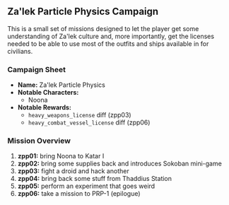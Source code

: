 ## Za'lek Particle Physics Campaign

This is a small set of missions designed to let the player get some understanding of Za'lek culture and, more importantly, get the licenses needed to be able to use most of the outfits and ships available in for civilians.

### Campaign Sheet

* **Name:** Za'lek Particle Physics
* **Notable Characters:**
   * Noona
* **Notable Rewards:**
   * `heavy_weapons_license` diff (zpp03)
   * `heavy_combat_vessel_license` diff (zpp06)

### Mission Overview

1. **zpp01:** bring Noona to Katar I
1. **zpp02:** bring some supplies back and introduces Sokoban mini-game
1. **zpp03:** fight a droid and hack another
1. **zpp04:** bring back some stuff from Thaddius Station
1. **zpp05:** perform an experiment that goes weird
1. **zpp06:** take a mission to PRP-1 (epilogue)
